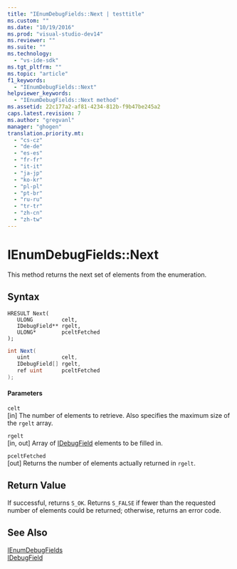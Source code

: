 ```yaml
---
title: "IEnumDebugFields::Next | testtitle"
ms.custom: ""
ms.date: "10/19/2016"
ms.prod: "visual-studio-dev14"
ms.reviewer: ""
ms.suite: ""
ms.technology: 
  - "vs-ide-sdk"
ms.tgt_pltfrm: ""
ms.topic: "article"
f1_keywords: 
  - "IEnumDebugFields::Next"
helpviewer_keywords: 
  - "IEnumDebugFields::Next method"
ms.assetid: 22c177a2-af81-4234-812b-f9b47be245a2
caps.latest.revision: 7
ms.author: "gregvanl"
manager: "ghogen"
translation.priority.mt: 
  - "cs-cz"
  - "de-de"
  - "es-es"
  - "fr-fr"
  - "it-it"
  - "ja-jp"
  - "ko-kr"
  - "pl-pl"
  - "pt-br"
  - "ru-ru"
  - "tr-tr"
  - "zh-cn"
  - "zh-tw"
---
```

# IEnumDebugFields::Next
This method returns the next set of elements from the enumeration.  
  
## Syntax  
  
```cpp#  
HRESULT Next(  
   ULONG         celt,  
   IDebugField** rgelt,  
   ULONG*        pceltFetched  
);  
```  
  
```c#  
int Next(  
   uint          celt,  
   IDebugField[] rgelt,  
   ref uint      pceltFetched  
);  
```  
  
#### Parameters  
 `celt`  
 [in] The number of elements to retrieve. Also specifies the maximum size of the `rgelt` array.  
  
 `rgelt`  
 [in, out] Array of [IDebugField](../extensibility-debugger-reference/idebugfield.md) elements to be filled in.  
  
 `pceltFetched`  
 [out] Returns the number of elements actually returned in `rgelt`.  
  
## Return Value  
 If successful, returns `S_OK`. Returns `S_FALSE` if fewer than the requested number of elements could be returned; otherwise, returns an error code.  
  
## See Also  
 [IEnumDebugFields](../extensibility-debugger-reference/ienumdebugfields.md)   
 [IDebugField](../extensibility-debugger-reference/idebugfield.md)